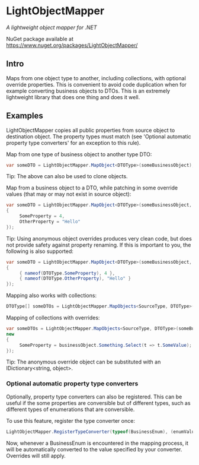 # LightObjectMapper
*A lightweight object mapper for .NET*

NuGet package available at https://www.nuget.org/packages/LightObjectMapper/

## Intro

Maps from one object type to another, including collections, with optional override properties. This is convenient to avoid code duplication when for example converting business objects to DTOs. This is an extremely lightweight library that does one thing and does it well.

## Examples

LightObjectMapper copies all public properties from source object to destination object. The property types must match (see 'Optional automatic property type converters' for an exception to this rule).

Map from one type of business object to another type DTO:

```c#
var someDTO = LightObjectMapper.MapObject<DTOType>(someBusinessObject);
```

Tip: The above can also be used to clone objects.

Map from a business object to a DTO, while patching in some override values (that may or may not exist in source object):

```c#
var someDTO = LightObjectMapper.MapObject<DTOType>(someBusinessObject, new
{
     SomeProperty = 4,
     OtherProperty = "Hello"
});
```

Tip: Using anonymous object overrides produces very clean code, but does not provide safety against property renaming. If this is important to you, the following is also supported:

```c#
var someDTO = LightObjectMapper.MapObject<DTOType>(someBusinessObject, new Dictionary<string, object>()
{
     { nameof(DTOType.SomeProperty), 4 },
     { nameof(DTOType.OtherProperty), "Hello" }
});
```

Mapping also works with collections:

```c#
DTOType[] someDTOs = LightObjectMapper.MapObjects<SourceType, DTOType>(someBusinessObjectEnumerable);
```

Mapping of collections with overrides:

```c#
var someDTOs = LightObjectMapper.MapObjects<SourceType, DTOType>(someBusinessObjectEnumerable, (businessObject) =>
new
{
     SomeProperty = businessObject.Something.Select(t => t.SomeValue);
});
```

Tip: The anonymous override object can be substituted with an IDictionary<string, object>.

### Optional automatic property type converters

Optionally, property type converters can also be registered. This can be useful if the some properties are conversible but of different types, such as different types of enumerations that are conversible.

To use this feature, register the type converter once:

```c#
LightObjectMapper.RegisterTypeConverter(typeof(BusinessEnum), (enumValue) => mapToOtherEnum);
```

Now, whenever a BusinessEnum is encountered in the mapping process, it will be automatically converted to the value specified by your converter. Overrides will still apply.
